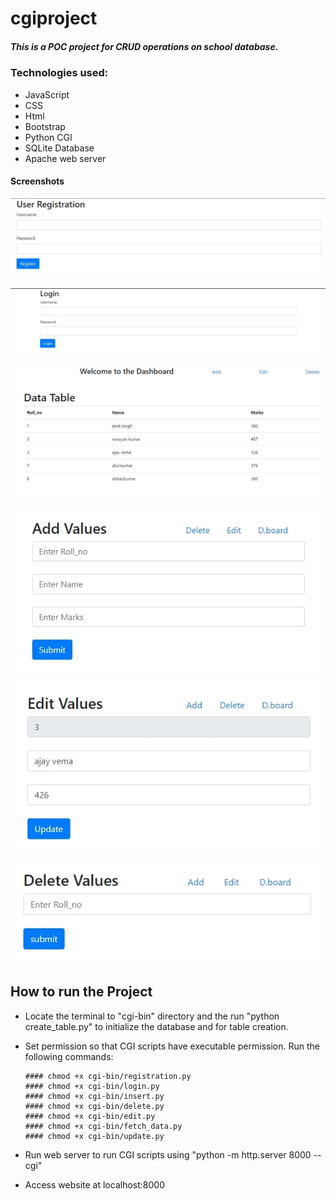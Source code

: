 # cgiproject

##### This is a POC project for CRUD operations on school database.

### Technologies used:
- JavaScript
- CSS
- Html
- Bootstrap
- Python CGI
- SQLite Database
- Apache web server

#### Screenshots

![Alt text](./images/registration.jpg)


![Alt text](./images/Login.jpg)


![Alt text](./images/dashboard.jpg)


![Alt text](./images/add.jpg)


![Alt text](./images/edit.jpg)


![Alt text](./images/delete.jpg)


## How to run the Project

- Locate the terminal to "cgi-bin" directory and the run "python create_table.py" to initialize the database and for table creation.
- Set permission so that CGI scripts have executable permission. Run the following commands:

      #### chmod +x cgi-bin/registration.py
      #### chmod +x cgi-bin/login.py
      #### chmod +x cgi-bin/insert.py
      #### chmod +x cgi-bin/delete.py
      #### chmod +x cgi-bin/edit.py
      #### chmod +x cgi-bin/fetch_data.py
      #### chmod +x cgi-bin/update.py

- Run web server to run CGI scripts using "python -m http.server 8000 --cgi"
- Access website at localhost:8000



